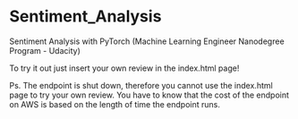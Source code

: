 # Sentiment_Analysis
Sentiment Analysis with PyTorch (Machine Learning Engineer Nanodegree Program - Udacity)

To try it out just insert your own review in the index.html page!

Ps. The endpoint is shut down, therefore you cannot use the index.html page to try your own review. You have to know that the cost of the endpoint on AWS is based on the length of time the endpoint runs.
